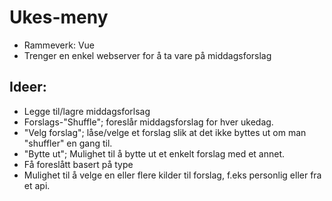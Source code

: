 # Ukes-meny

- Rammeverk: Vue
- Trenger en enkel webserver for å ta vare på middagsforslag

## Ideer:
- Legge til/lagre middagsforlsag
- Forslags-"Shuffle"; foreslår middagsforslag for hver ukedag.
- "Velg forslag"; låse/velge et forslag slik at det ikke byttes ut om man "shuffler" en gang til.
- "Bytte ut"; Mulighet til å bytte ut et enkelt forslag med et annet.
- Få foreslått basert på type
- Mulighet til å velge en eller flere kilder til forslag, f.eks personlig eller fra et api.
